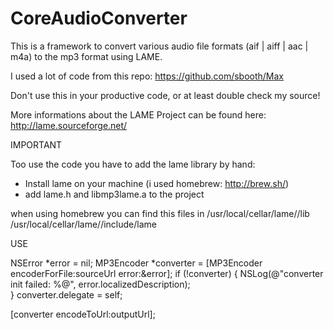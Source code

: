 # CoreAudioConverter
This is a framework to convert various audio file formats (aif | aiff | aac | m4a) to the mp3 format using LAME.

I used a lot of code from this repo: https://github.com/sbooth/Max

Don't use this in your productive code, or at least double check my source!

More informations about the LAME Project can be found here: http://lame.sourceforge.net/

IMPORTANT

Too use the code you have to add the lame library by hand:

- Install lame on your machine (i used homebrew: http://brew.sh/)
- add lame.h and libmp3lame.a to the project 

when using homebrew you can find this files in
/usr/local/cellar/lame/<version>/lib
/usr/local/cellar/lame/<version>/include/lame

USE

NSError *error = nil;
MP3Encoder *converter = [MP3Encoder encoderForFile:sourceUrl error:&error];
if (!converter) {
  NSLog(@"converter init failed: %@", error.localizedDescription);    
} 
converter.delegate = self;
    
[converter encodeToUrl:outputUrl];
